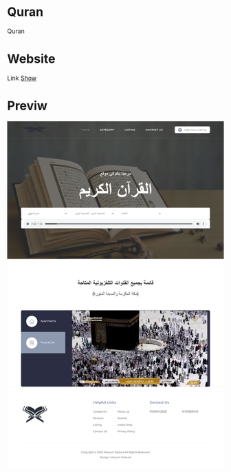 # Quran
Quran


# Website
Link [Show](https://learncodingeasy.github.io/Quran/index.html)

# Previw
![This is an image](https://raw.githubusercontent.com/learncodingeasy/Quran/main/assets/images/Quran.png)


